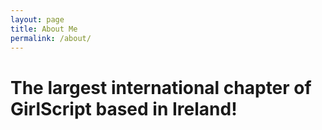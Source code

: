 ```yaml
---
layout: page
title: About Me
permalink: /about/
---
```


# The largest international chapter of GirlScript based in Ireland!